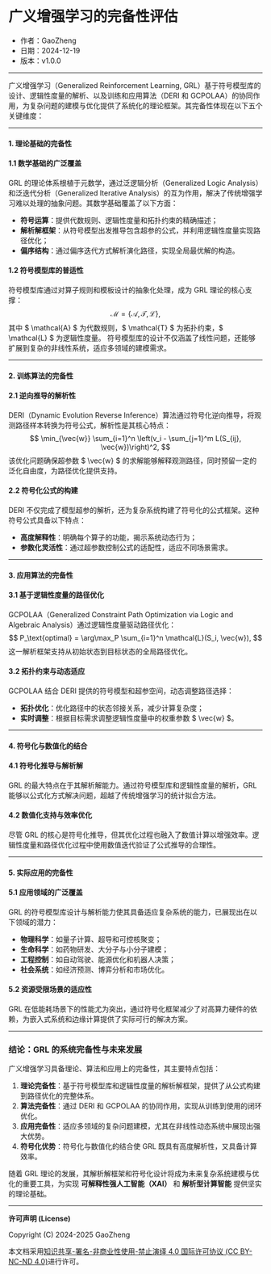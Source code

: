 # **广义增强学习的完备性评估**

- 作者：GaoZheng
- 日期：2024-12-19
- 版本：v1.0.0

---

广义增强学习（Generalized Reinforcement Learning, GRL）基于符号模型库的设计、逻辑性度量的解析、以及训练和应用算法（DERI 和 GCPOLAA）的协同作用，为复杂问题的建模与优化提供了系统化的理论框架。其完备性体现在以下五个关键维度：

---

#### **1. 理论基础的完备性**

#### **1.1 数学基础的广泛覆盖**
GRL 的理论体系根植于元数学，通过泛逻辑分析（Generalized Logic Analysis）和泛迭代分析（Generalized Iterative Analysis）的互为作用，解决了传统增强学习难以处理的抽象问题。其数学基础覆盖了以下方面：
- **符号运算**：提供代数规则、逻辑性度量和拓扑约束的精确描述；
- **解析解框架**：从符号模型出发推导包含超参的公式，并利用逻辑性度量实现路径优化；
- **偏序结构**：通过偏序迭代方式解析演化路径，实现全局最优解的构造。

#### **1.2 符号模型库的普适性**
符号模型库通过对算子规则和模板设计的抽象化处理，成为 GRL 理论的核心支撑：
$$
\mathcal{M} = \{\mathcal{A}, \mathcal{T}, \mathcal{L}\},
$$
其中 $ \mathcal{A} $ 为代数规则，$ \mathcal{T} $ 为拓扑约束，$ \mathcal{L} $ 为逻辑性度量。
符号模型库的设计不仅涵盖了线性问题，还能够扩展到复杂的非线性系统，适应多领域的建模需求。

---

#### **2. 训练算法的完备性**

#### **2.1 逆向推导的解析性**
DERI（Dynamic Evolution Reverse Inference）算法通过符号化逆向推导，将观测路径样本转换为符号公式，解析性是其核心特点：
$$
\min_{\vec{w}} \sum_{i=1}^n \left(v_i - \sum_{j=1}^m L(S_{ij}, \vec{w})\right)^2,
$$
该优化问题确保超参数 $ \vec{w} $ 的求解能够解释观测路径，同时预留一定的泛化自由度，为路径优化提供支持。

#### **2.2 符号化公式的构建**
DERI 不仅完成了模型超参的解析，还为复杂系统构建了符号化的公式框架。这种符号公式具备以下特点：
- **高度解释性**：明确每个算子的功能，揭示系统动态行为；
- **参数化灵活性**：通过超参数控制公式的适配性，适应不同场景需求。

---

#### **3. 应用算法的完备性**

#### **3.1 基于逻辑性度量的路径优化**
GCPOLAA（Generalized Constraint Path Optimization via Logic and Algebraic Analysis）通过逻辑性度量驱动路径优化：
$$
P_\text{optimal} = \arg\max_P \sum_{i=1}^n \mathcal{L}(S_i, \vec{w}),
$$
这一解析框架支持从初始状态到目标状态的全局路径优化。

#### **3.2 拓扑约束与动态适应**
GCPOLAA 结合 DERI 提供的符号模型和超参空间，动态调整路径选择：
- **拓扑优化**：优化路径中的状态邻接关系，减少计算复杂度；
- **实时调整**：根据目标需求调整逻辑性度量中的权重参数 $ \vec{w} $。

---

#### **4. 符号化与数值化的结合**

#### **4.1 符号化推导与解析解**
GRL 的最大特点在于其解析解能力。通过符号模型库和逻辑性度量的解析，GRL 能够以公式化方式解决问题，超越了传统增强学习的统计拟合方法。

#### **4.2 数值化支持与效率优化**
尽管 GRL 的核心是符号化推导，但其优化过程也融入了数值计算以增强效率。逻辑性度量和路径优化过程中使用数值迭代验证了公式推导的合理性。

---

#### **5. 实际应用的完备性**

#### **5.1 应用领域的广泛覆盖**
GRL 的符号模型库设计与解析能力使其具备适应复杂系统的能力，已展现出在以下领域的潜力：
- **物理科学**：如量子计算、超导和可控核聚变；
- **生命科学**：如药物研发、大分子与小分子建模；
- **工程控制**：如自动驾驶、能源优化和机器人决策；
- **社会系统**：如经济预测、博弈分析和市场优化。

#### **5.2 资源受限场景的适应性**
GRL 在低能耗场景下的性能尤为突出，通过符号化框架减少了对高算力硬件的依赖，为嵌入式系统和边缘计算提供了实际可行的解决方案。

---

### **结论：GRL 的系统完备性与未来发展**

广义增强学习具备理论、算法和应用上的完备性，其主要特点包括：
1. **理论完备性**：基于符号模型库和逻辑性度量的解析解框架，提供了从公式构建到路径优化的完整体系。
2. **算法完备性**：通过 DERI 和 GCPOLAA 的协同作用，实现从训练到使用的闭环优化。
3. **应用完备性**：适应多领域的复杂问题建模，尤其在非线性动态系统中展现出强大优势。
4. **符号化优势**：符号化与数值化的结合使 GRL 既具有高度解析性，又具备计算效率。

随着 GRL 理论的发展，其解析解框架和符号化设计将成为未来复杂系统建模与优化的重要工具，为实现 **可解释性强人工智能（XAI）** 和 **解析型计算智能** 提供坚实的理论基础。

---

**许可声明 (License)**

Copyright (C) 2024-2025 GaoZheng 

本文档采用[知识共享-署名-非商业性使用-禁止演绎 4.0 国际许可协议 (CC BY-NC-ND 4.0)](https://creativecommons.org/licenses/by-nc-nd/4.0/deed.zh-Hans)进行许可。
